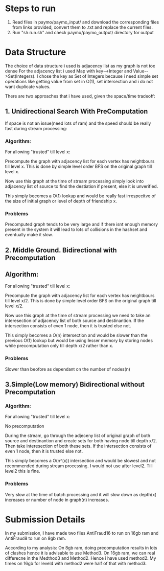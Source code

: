 # Steps to run
1. Read files in paymo/paymo_input/ and download the corresponding files from links provided, convert them to .txt and replace the current files.
2. Run "sh run.sh" and check paymo/paymo_output/ directory for output

# Data Structure
The choice of data structure i used is adjacency list as my graph is not too dense
For the adjacency list i used Map with key-->Integer and Value-->Set(Integers).
I chose the key as Set of Integers because i need simple set operations like getting value from set in O(1), set intersection and i do not want duplicate values.

There are two approaches that i have used, given the space/time tradeoff:

## 1. Unidirectional Search With PreComputation
If space is not an issue(need lots of ram) and the speed should be really fast during stream processing:
### Algorithm:
For allowing "trusted" till level x:

Precompute the graph with adjacency list for each vertex has neightbours till level x. This is done by simple level order BFS on the original graph till level x.

Now use this graph at the time of stream processing simply look into adjacency list of source to find the destiation if present, else it is unverified.

This simply becomes a O(1) lookup and would be really fast irrespecitve of the size of initial graph or level of depth of friendship x.

### Problems
Precomputed graph tends to be very large and if there isnt enough memory present in the system it will lead to lots of collisions in the hashset and eventually make it slow.


## 2. Middle Ground. Bidirectional with Precomputation
## Algorithm:

For allowing "trusted" till level x:

Precompute the graph with adjacency list for each vertex has neightbours till level x/2. This is done by simple level order BFS on the original graph till level x/2.

Now use this graph at the time of stream processing we need to take an interesection of adjacency list of both source and destinantion. If the intersection consists of even 1 node, then it is trusted else not.

This simply becomes a O(n) intersection and would be slower than the previous O(1) lookup but would be using lesser memory by storing nodes while precomputation only till depth x/2 rather than x.

### Problems
Slower than beofore as dependant on the number of nodes(n)

## 3.Simple(Low memory) Bidirectional without Precomputation
### Algorithm:

For allowing "trusted" till level x:

No precomputation

During the stream, go through the adjeceny list of original graph of both source and destinantion and create sets for both having node till depth x/2. Then take interesection of both these sets. If the intersection consists of even 1 node, then it is trusted else not.

This simply becomes a O(n^(x)) intersection and would be slowest and not recommended during stream processing.
I would not use after level2. Till level2 this is fine.

### Problems
Very slow at the time of batch processing and it will slow down as depth(x) increases or number of node in graph(n) increases.


# Submission Details
In my submission, I have made two files AntiFraud16 to run on 16gb ram and AntiFraud8 to run on 8gb ram.

According to my analysis:
On 8gb ram, doing precomputation results in lots of clashes hence it is advisable to use Method3.
On 16gb ram, we can real differecne in the Medthod3 and Method2. Hence i have used method2.
My times on 16gb for level4 with method2 were half of that with method3.





